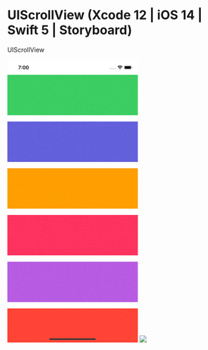 # UIScrollView (Xcode 12 | iOS 14 | Swift 5 | Storyboard)

UIScrollView 


![](UIScrollView(Vertical).gif)    ![](UIScrollView(Horizontal).gif)               
